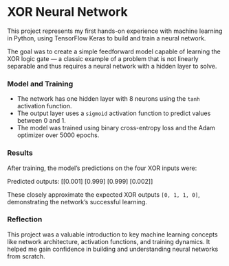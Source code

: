 # XOR Neural Network

This project represents my first hands-on experience with machine learning in Python, using TensorFlow Keras to build and train a neural network.

The goal was to create a simple feedforward model capable of learning the XOR logic gate — a classic example of a problem that is not linearly separable and thus requires a neural network with a hidden layer to solve.

### Model and Training

- The network has one hidden layer with 8 neurons using the `tanh` activation function.  
- The output layer uses a `sigmoid` activation function to predict values between 0 and 1.  
- The model was trained using binary cross-entropy loss and the Adam optimizer over 5000 epochs.

### Results

After training, the model’s predictions on the four XOR inputs were:

Predicted outputs:
[[0.001]
[0.999]
[0.999]
[0.002]]

These closely approximate the expected XOR outputs `[0, 1, 1, 0]`, demonstrating the network’s successful learning.

### Reflection

This project was a valuable introduction to key machine learning concepts like network architecture, activation functions, and training dynamics. It helped me gain confidence in building and understanding neural networks from scratch.
